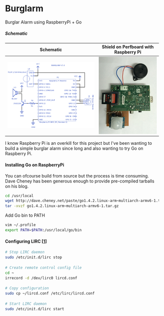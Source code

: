 Burglarm
========

Burglar Alarm using RaspberryPi + Go

##### Schematic

Schematic                             |  Shield on Perfboard with Raspberry Pi
:------------------------------------:|:----------------------------------------:
![Burglarm Schematic](schematic.png)  |  ![Burglarm with RaspberryPi](board.jpg)

I know Raspberry Pi is an overkill for this project but I've been wanting to build a simple burglar alarm since long and also wanting to try Go on Raspberry Pi.

#### Installing Go on RaspberryPi

You can ofcourse build from source but the process is time consuming. Dave Cheney has been generous enough to provide pre-compiled tarballs on his blog.

```sh
cd /usr/local
wget http://dave.cheney.net/paste/go1.4.2.linux-arm~multiarch-armv6-1.tar.gz
tar -xvzf go1.4.2.linux-arm~multiarch-armv6-1.tar.gz
```

Add Go bin to PATH

```sh
vim ~/.profile
export PATH=$PATH:/usr/local/go/bin
```

#### Configuring LIRC [[1]]

```sh
# Stop LIRC daemon
sudo /etc/init.d/lirc stop

# Create remote control config file
cd ~
irrecord -d /dev/lirc0 lircd.conf

# Copy configuration
sudo cp ~/lircd.conf /etc/lirc/lircd.conf

# Start LIRC daemon
sudo /etc/init.d/lirc start
```

[1]: http://alexba.in/blog/2013/01/06/setting-up-lirc-on-the-raspberrypi/


